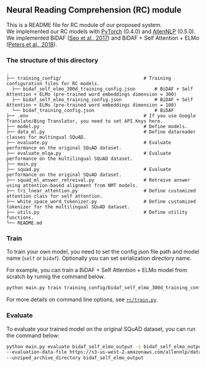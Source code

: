 
## Neural Reading Comprehension (RC) module
This is a README file for RC module of our proposed system.  
We implemented our RC models with [PyTorch](https://pytorch.org/) (0.4.0) and [AllenNLP](https://github.com/allenai/allennlp) (0.5.0).  
We implemented BiDAF ([Seo et al., 2017](https://arxiv.org/abs/1611.01603)) and BiDAF + Self Attention + ELMo ([Peters et al., 2018](https://arxiv.org/pdf/1802.05365.pdf)).

### The structure of this directory
```
.
├── training_config/                              # Training configuration files for RC models. 
  ├── bidaf_self_elmo_300d_training_config.json       # BiDAF + Self Attention + ELMo (pre-trained word embeddings dimension = 300)
  ├── bidaf_self_elmo_training_config.json            # BiDAF + Self Attention + ELMo (pre-trained word embeddings dimension = 100)
  └── bidaf_training_config.json                      # BiDAF 
├── .env                                          # If you use Google Translate/Bing Translator, you need to set API Keys here.
├── model.py                                      # Define models.
├── data_ml.py                                    # Define datareader classes for multingual SQuAD.
├── evaluate.py                                   # Evaluate performance on the original SQuAD dataset.
├── evaluate_mlqa.py                              # Evaluate performance on the multilingual SQuAD dataset.
├── main.py   
├── squad.py                                      # Evaluate performance on the original SQuAD dataset.
├── squad_ml_answer_retreival.py                  # Retreive answer using attention-based alignment from NMT models. 
├── tri_lnear_attention.py                        # Define customized attention class for self attention.
├── white_space_word_tokenizer.py                 # Define customized tokenizer for the multilingual SQuAD dataset.
├── utils.py                                      # Define utility functions.
└── README.md
```

### Train
To train your own model, you need to set the config json file path and model name (`self` or `bidaf`). Optionally you can set serialization directory name. 

For example, you can train a BiDAF + Self Attention + ELMo model from scratch by runnig the command below. 

```sh
python main.py train training_config/bidaf_self_elmo_300d_training_config.json -s bidaf_self_elmo_output -m self
```

For more details on command line options, see [`rc/train.py`](https://github.com/AkariAsai/extractive_rc_by_runtime_mt/blob/master/rc/train.py#L33#L60).

### Evaluate
To evaluate your trained model on the original SQuAD dataset, you can run the command below:

```sh
python main.py evaluate bidaf_self_elmo_output -s bidaf_self_elmo_output \
--evaluation-data-file https://s3-us-west-2.amazonaws.com/allennlp/datasets/squad/squad-dev-v1.1.json \
--unziped_archive_directory bidaf_self_elmo_output
```

